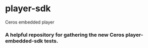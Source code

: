 # player-sdk
Ceros embedded player


### A helpful repository for gathering the new Ceros player-embedded-sdk tests.
